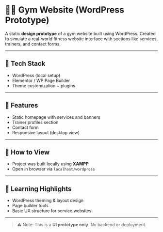 # 🏋️‍♀️ Gym Website (WordPress Prototype)

A static **design prototype** of a gym website built using WordPress. Created to simulate a real-world fitness website interface with sections like services, trainers, and contact forms.

---

## 🔧 Tech Stack
- WordPress (local setup)
- Elementor / WP Page Builder
- Theme customization + plugins

---

## 📝 Features
- Static homepage with services and banners  
- Trainer profiles section  
- Contact form  
- Responsive layout (desktop view)

---

## 🧪 How to View
- Project was built locally using **XAMPP**
- Open in browser via `localhost/wordpress`

---

## 🧠 Learning Highlights
- WordPress theming & layout design  
- Page builder tools  
- Basic UX structure for service websites

---

> ⚠️ Note: This is a **UI prototype only**. No backend or deployment.
